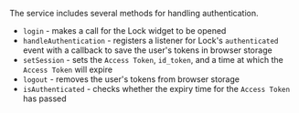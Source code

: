 The service includes several methods for handling authentication.

* `login` - makes a call for the Lock widget to be opened
* `handleAuthentication` - registers a listener for Lock's `authenticated` event with a callback to save the user's tokens in browser storage
* `setSession` - sets the `Access Token`, `id_token`, and a time at which the `Access Token` will expire
* `logout` - removes the user's tokens from browser storage
* `isAuthenticated` - checks whether the expiry time for the `Access Token` has passed
